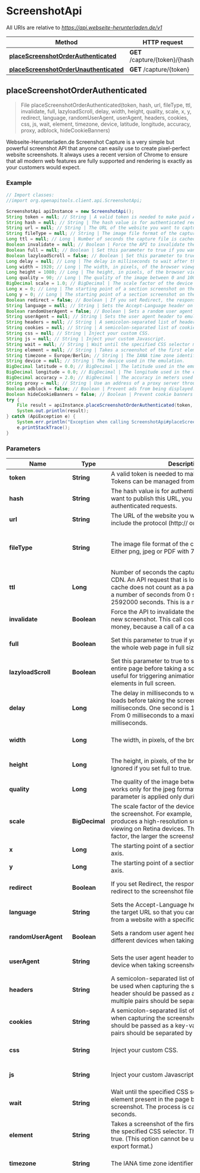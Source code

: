 # ScreenshotApi

All URIs are relative to *https://api.webseite-herunterladen.de/v1*

Method | HTTP request | Description
------------- | ------------- | -------------
[**placeScreenshotOrderAuthenticated**](ScreenshotApi.md#placeScreenshotOrderAuthenticated) | **GET** /capture/{token}/{hash} | 
[**placeScreenshotOrderUnauthenticated**](ScreenshotApi.md#placeScreenshotOrderUnauthenticated) | **GET** /capture/{token} | 



## placeScreenshotOrderAuthenticated

> File placeScreenshotOrderAuthenticated(token, hash, url, fileType, ttl, invalidate, full, lazyloadScroll, delay, width, height, quality, scale, x, y, redirect, language, randomUserAgent, userAgent, headers, cookies, css, js, wait, element, timezone, device, latitude, longitude, accuracy, proxy, adblock, hideCookieBanners)



Webseite-Herunterladen.de Screenshot Capture is a very simple but powerful screenshot API that anyone can easily use to create pixel-perfect website screenshots. It always uses a recent version of Chrome to ensure that all modern web features are fully supported and rendering is exactly as your customers would expect.

### Example

```java
// Import classes:
//import org.openapitools.client.api.ScreenshotApi;

ScreenshotApi apiInstance = new ScreenshotApi();
String token = null; // String | A valid token is needed to make paid API calls. Tokens can be managed from your account.
String hash = null; // String | The hash value is for authenticated requests. If you want to publish this URL, you should use the authenticated requests.
String url = null; // String | The URL of the website you want to capture. Please include the protocol (http:// or https://).
String fileType = null; // String | The image file format of the captured screenshot. Either png, jpeg or PDF with 72 dpi.
Long ttl = null; // Long | Number of seconds the capture file is cached by our CDN. An API request that is loaded through the cache does not count as a paid request. You can set a number of seconds from 0 seconds up to 2592000 seconds. This is a maximum of 30 days.
Boolean invalidate = null; // Boolean | Force the API to invalidate the cache and capture a new screenshot. This call costs you additional money, because a call of a cache hit is not charged.
Boolean full = null; // Boolean | Set this parameter to true if you want to screenshot the whole web page in full size.
Boolean lazyloadScroll = false; // Boolean | Set this parameter to true to scroll down through the entire page before taking a screenshot. This is useful for triggering animations or lazy load elements in full screen.
Long delay = null; // Long | The delay in milliseconds to wait after the page loads before taking the screenshot. This is in milliseconds. One second is 1000 milliseconds. From 0 milliseconds to a maximum of 10,000 milliseconds.
Long width = 1920; // Long | The width, in pixels, of the browser viewport to use.
Long height = 1080; // Long | The height, in pixels, of the browser viewport to use. Ignored if you set full to true.
Long quality = 90; // Long | The quality of the image between 0 and 100. This works only for the jpeg format, for PNG images the parameter is applied only during compression.
BigDecimal scale = 1.0; // BigDecimal | The scale factor of the device to use when taking the screenshot. For example, a scale factor of 2 produces a high-resolution screenshot suitable for viewing on Retina devices. The larger the scale factor, the larger the screenshot produced.
Long x = 0; // Long | The starting point of a section screenshot on the X axis.
Long y = 0; // Long | The starting point of a section screenshot on the Y axis.
Boolean redirect = false; // Boolean | If you set Redirect, the response will be a 302 redirect to the screenshot file in our CDN.
String language = null; // String | Sets the Accept-Language header on requests to the target URL so that you can take screenshots from a website with a specific language.
Boolean randomUserAgent = false; // Boolean | Sets a random user agent header to emulate a different devices when taking screenshots.
String userAgent = null; // String | Sets the user agent header to emulate a specific device when taking screenshots.
String headers = null; // String | A semicolon-separated list of header parameters to be used when capturing the screenshot. Each header should be passed as a key-value pair and multiple pairs should be separated by a semicolon.
String cookies = null; // String | A semicolon-separated list of cookies to be used when capturing the screenshot. Each cookies should be passed as a key-value pair and multiple pairs should be separated by a semicolon.
String css = null; // String | Inject your custom CSS.
String js = null; // String | Inject your custom Javascript.
String wait = null; // String | Wait until the specified CSS selector matches an element present in the page before taking a screenshot. The process is canceled after 60 seconds.
String element = null; // String | Takes a screenshot of the first element matched by the specified CSS selector. This is ignored if full is true. (This option cannot be used with the PDF export format.)
String timezone = Europe/Berlin; // String | The IANA time zone identifier used for this capture.
String device = null; // String | The device used in the emulation.
BigDecimal latitude = 0.0; // BigDecimal | The latitude used in the emulation of the geo-location.
BigDecimal longitude = 0.0; // BigDecimal | The longitude used in the emulation of the geo-location.
BigDecimal accuracy = 2.0; // BigDecimal | The accuracy in meters used in the emulation of the geo-location.
String proxy = null; // String | Use an address of a proxy server through which the screenshot should be taken. The proxy address should be formatted as http://username:password@proxyserver.com:31280
Boolean adblock = false; // Boolean | Prevent ads from being displayed. Block requests from popular ad networks and hide frequent ads.
Boolean hideCookieBanners = false; // Boolean | Prevent cookie banners and pop-ups from being displayed. The best possible result is tried.
try {
    File result = apiInstance.placeScreenshotOrderAuthenticated(token, hash, url, fileType, ttl, invalidate, full, lazyloadScroll, delay, width, height, quality, scale, x, y, redirect, language, randomUserAgent, userAgent, headers, cookies, css, js, wait, element, timezone, device, latitude, longitude, accuracy, proxy, adblock, hideCookieBanners);
    System.out.println(result);
} catch (ApiException e) {
    System.err.println("Exception when calling ScreenshotApi#placeScreenshotOrderAuthenticated");
    e.printStackTrace();
}
```

### Parameters


Name | Type | Description  | Notes
------------- | ------------- | ------------- | -------------
 **token** | **String**| A valid token is needed to make paid API calls. Tokens can be managed from your account. | [default to null]
 **hash** | **String**| The hash value is for authenticated requests. If you want to publish this URL, you should use the authenticated requests. | [default to null]
 **url** | **String**| The URL of the website you want to capture. Please include the protocol (http:// or https://). | [default to null]
 **fileType** | **String**| The image file format of the captured screenshot. Either png, jpeg or PDF with 72 dpi. | [optional] [default to null] [enum: png, pdf, jpeg]
 **ttl** | **Long**| Number of seconds the capture file is cached by our CDN. An API request that is loaded through the cache does not count as a paid request. You can set a number of seconds from 0 seconds up to 2592000 seconds. This is a maximum of 30 days. | [optional] [default to null]
 **invalidate** | **Boolean**| Force the API to invalidate the cache and capture a new screenshot. This call costs you additional money, because a call of a cache hit is not charged. | [optional] [default to null]
 **full** | **Boolean**| Set this parameter to true if you want to screenshot the whole web page in full size. | [optional] [default to null]
 **lazyloadScroll** | **Boolean**| Set this parameter to true to scroll down through the entire page before taking a screenshot. This is useful for triggering animations or lazy load elements in full screen. | [optional] [default to false]
 **delay** | **Long**| The delay in milliseconds to wait after the page loads before taking the screenshot. This is in milliseconds. One second is 1000 milliseconds. From 0 milliseconds to a maximum of 10,000 milliseconds. | [optional] [default to null]
 **width** | **Long**| The width, in pixels, of the browser viewport to use. | [optional] [default to 1920]
 **height** | **Long**| The height, in pixels, of the browser viewport to use. Ignored if you set full to true. | [optional] [default to 1080]
 **quality** | **Long**| The quality of the image between 0 and 100. This works only for the jpeg format, for PNG images the parameter is applied only during compression. | [optional] [default to 90]
 **scale** | **BigDecimal**| The scale factor of the device to use when taking the screenshot. For example, a scale factor of 2 produces a high-resolution screenshot suitable for viewing on Retina devices. The larger the scale factor, the larger the screenshot produced. | [optional] [default to 1.0]
 **x** | **Long**| The starting point of a section screenshot on the X axis. | [optional] [default to 0]
 **y** | **Long**| The starting point of a section screenshot on the Y axis. | [optional] [default to 0]
 **redirect** | **Boolean**| If you set Redirect, the response will be a 302 redirect to the screenshot file in our CDN. | [optional] [default to false]
 **language** | **String**| Sets the Accept-Language header on requests to the target URL so that you can take screenshots from a website with a specific language. | [optional] [default to null]
 **randomUserAgent** | **Boolean**| Sets a random user agent header to emulate a different devices when taking screenshots. | [optional] [default to false]
 **userAgent** | **String**| Sets the user agent header to emulate a specific device when taking screenshots. | [optional] [default to null]
 **headers** | **String**| A semicolon-separated list of header parameters to be used when capturing the screenshot. Each header should be passed as a key-value pair and multiple pairs should be separated by a semicolon. | [optional] [default to null]
 **cookies** | **String**| A semicolon-separated list of cookies to be used when capturing the screenshot. Each cookies should be passed as a key-value pair and multiple pairs should be separated by a semicolon. | [optional] [default to null]
 **css** | **String**| Inject your custom CSS. | [optional] [default to null]
 **js** | **String**| Inject your custom Javascript. | [optional] [default to null]
 **wait** | **String**| Wait until the specified CSS selector matches an element present in the page before taking a screenshot. The process is canceled after 60 seconds. | [optional] [default to null]
 **element** | **String**| Takes a screenshot of the first element matched by the specified CSS selector. This is ignored if full is true. (This option cannot be used with the PDF export format.) | [optional] [default to null]
 **timezone** | **String**| The IANA time zone identifier used for this capture. | [optional] [default to Europe/Berlin]
 **device** | **String**| The device used in the emulation. | [optional] [default to null] [enum: Blackberry PlayBook, Blackberry PlayBook landscape, BlackBerry Z30, BlackBerry Z30 landscape, Galaxy Note 3, Galaxy Note 3 landscape, Galaxy Note II, Galaxy Note II landscape, Galaxy S III, Galaxy S III landscape, Galaxy S5, Galaxy S5 landscape, iPad, iPad landscape, iPad Mini, iPad Mini landscape, iPad Pro, iPad Pro landscape, iPhone 4, iPhone 4 landscape, iPhone 5, iPhone 5 landscape, iPhone 6, iPhone 6 landscape, iPhone 6 Plus, iPhone 6 Plus landscape, iPhone 7, iPhone 7 landscape, iPhone 7 Plus, iPhone 7 Plus landscape, iPhone 8, iPhone 8 landscape, iPhone 8 Plus, iPhone 8 Plus landscape, iPhone SE, iPhone SE landscape, iPhone X, iPhone X landscape, iPhone XR, iPhone XR landscape, iPhone 11, iPhone 11 landscape, iPhone 11 Pro, iPhone 11 Pro landscape, iPhone 11 Pro Max, iPhone 11 Pro Max landscape, JioPhone 2, JioPhone 2 landscape, Kindle Fire HDX, Kindle Fire HDX landscape, LG Optimus L70, LG Optimus L70 landscape, Microsoft Lumia 550, Microsoft Lumia 950, Microsoft Lumia 950 landscape, Nexus 10, Nexus 10 landscape, Nexus 4, Nexus 4 landscape, Nexus 5, Nexus 5 landscape, Nexus 5X, Nexus 5X landscape, Nexus 6, Nexus 6 landscape, Nexus 6P, Nexus 6P landscape, Nexus 7, Nexus 7 landscape, Nokia Lumia 520, Nokia Lumia 520 landscape, Nokia N9, Nokia N9 landscape, Pixel 2, Pixel 2 landscape, Pixel 2 XL, Pixel 2 XL landscape]
 **latitude** | **BigDecimal**| The latitude used in the emulation of the geo-location. | [optional] [default to 0.0]
 **longitude** | **BigDecimal**| The longitude used in the emulation of the geo-location. | [optional] [default to 0.0]
 **accuracy** | **BigDecimal**| The accuracy in meters used in the emulation of the geo-location. | [optional] [default to 2.0]
 **proxy** | **String**| Use an address of a proxy server through which the screenshot should be taken. The proxy address should be formatted as http://username:password@proxyserver.com:31280 | [optional] [default to null]
 **adblock** | **Boolean**| Prevent ads from being displayed. Block requests from popular ad networks and hide frequent ads. | [optional] [default to false]
 **hideCookieBanners** | **Boolean**| Prevent cookie banners and pop-ups from being displayed. The best possible result is tried. | [optional] [default to false]

### Return type

[**File**](File.md)

### Authorization

No authorization required

### HTTP request headers

- **Content-Type**: Not defined
- **Accept**: application/json, application/pdf, image/jpeg, image/png


## placeScreenshotOrderUnauthenticated

> File placeScreenshotOrderUnauthenticated(token, url, fileType, ttl, invalidate, full, lazyloadScroll, delay, width, height, quality, scale, x, y, redirect, language, randomUserAgent, userAgent, headers, cookies, css, js, wait, element, timezone, device, latitude, longitude, accuracy, proxy, adblock, hideCookieBanners)



Webseite-Herunterladen.de Screenshot Capture is a very simple but powerful screenshot API that anyone can easily use to create pixel-perfect website screenshots. It always uses a recent version of Chrome to ensure that all modern web features are fully supported and rendering is exactly as your customers would expect.

### Example

```java
// Import classes:
//import org.openapitools.client.api.ScreenshotApi;

ScreenshotApi apiInstance = new ScreenshotApi();
String token = null; // String | A valid token is needed to make paid API calls. Tokens can be managed from your account.
String url = null; // String | The URL of the website you want to capture. Please include the protocol (http:// or https://).
String fileType = null; // String | The image file format of the captured screenshot. Either png, jpeg or PDF with 72 dpi.
Long ttl = null; // Long | Number of seconds the capture file is cached by our CDN. An API request that is loaded through the cache does not count as a paid request. You can set a number of seconds from 0 seconds up to 2592000 seconds. This is a maximum of 30 days.
Boolean invalidate = null; // Boolean | Force the API to invalidate the cache and capture a new screenshot. This call costs you additional money, because a call of a cache hit is not charged.
Boolean full = null; // Boolean | Set this parameter to true if you want to screenshot the whole web page in full size.
Boolean lazyloadScroll = false; // Boolean | Set this parameter to true to scroll down through the entire page before taking a screenshot. This is useful for triggering animations or lazy load elements in full screen.
Long delay = null; // Long | The delay in milliseconds to wait after the page loads before taking the screenshot. This is in milliseconds. One second is 1000 milliseconds. From 0 milliseconds to a maximum of 10,000 milliseconds.
Long width = 1920; // Long | The width, in pixels, of the browser viewport to use.
Long height = 1080; // Long | The height, in pixels, of the browser viewport to use. Ignored if you set full to true.
Long quality = 90; // Long | The quality of the image between 0 and 100. This works only for the jpeg format, for PNG images the parameter is applied only during compression.
BigDecimal scale = 1.0; // BigDecimal | The scale factor of the device to use when taking the screenshot. For example, a scale factor of 2 produces a high-resolution screenshot suitable for viewing on Retina devices. The larger the scale factor, the larger the screenshot produced.
Long x = 0; // Long | The starting point of a section screenshot on the X axis.
Long y = 0; // Long | The starting point of a section screenshot on the Y axis.
Boolean redirect = false; // Boolean | If you set Redirect, the response will be a 302 redirect to the screenshot file in our CDN.
String language = null; // String | Sets the Accept-Language header on requests to the target URL so that you can take screenshots from a website with a specific language.
Boolean randomUserAgent = false; // Boolean | Sets a random user agent header to emulate a different devices when taking screenshots.
String userAgent = null; // String | Sets the user agent header to emulate a specific device when taking screenshots.
String headers = null; // String | A semicolon-separated list of header parameters to be used when capturing the screenshot. Each header should be passed as a key-value pair and multiple pairs should be separated by a semicolon.
String cookies = null; // String | A semicolon-separated list of cookies to be used when capturing the screenshot. Each cookies should be passed as a key-value pair and multiple pairs should be separated by a semicolon.
String css = null; // String | Inject your custom CSS.
String js = null; // String | Inject your custom Javascript.
String wait = null; // String | Wait until the specified CSS selector matches an element present in the page before taking a screenshot. The process is canceled after 60 seconds.
String element = null; // String | Takes a screenshot of the first element matched by the specified CSS selector. This is ignored if full is true. (This option cannot be used with the PDF export format.)
String timezone = Europe/Berlin; // String | The IANA time zone identifier used for this capture.
String device = null; // String | The device used in the emulation.
BigDecimal latitude = 0.0; // BigDecimal | The latitude used in the emulation of the geo-location.
BigDecimal longitude = 0.0; // BigDecimal | The longitude used in the emulation of the geo-location.
BigDecimal accuracy = 2.0; // BigDecimal | The accuracy in meters used in the emulation of the geo-location.
String proxy = null; // String | Use an address of a proxy server through which the screenshot should be taken. The proxy address should be formatted as http://username:password@proxyserver.com:31280
Boolean adblock = false; // Boolean | Prevent ads from being displayed. Block requests from popular ad networks and hide frequent ads.
Boolean hideCookieBanners = false; // Boolean | Prevent cookie banners and pop-ups from being displayed. The best possible result is tried.
try {
    File result = apiInstance.placeScreenshotOrderUnauthenticated(token, url, fileType, ttl, invalidate, full, lazyloadScroll, delay, width, height, quality, scale, x, y, redirect, language, randomUserAgent, userAgent, headers, cookies, css, js, wait, element, timezone, device, latitude, longitude, accuracy, proxy, adblock, hideCookieBanners);
    System.out.println(result);
} catch (ApiException e) {
    System.err.println("Exception when calling ScreenshotApi#placeScreenshotOrderUnauthenticated");
    e.printStackTrace();
}
```

### Parameters


Name | Type | Description  | Notes
------------- | ------------- | ------------- | -------------
 **token** | **String**| A valid token is needed to make paid API calls. Tokens can be managed from your account. | [default to null]
 **url** | **String**| The URL of the website you want to capture. Please include the protocol (http:// or https://). | [default to null]
 **fileType** | **String**| The image file format of the captured screenshot. Either png, jpeg or PDF with 72 dpi. | [optional] [default to null] [enum: png, pdf, jpeg]
 **ttl** | **Long**| Number of seconds the capture file is cached by our CDN. An API request that is loaded through the cache does not count as a paid request. You can set a number of seconds from 0 seconds up to 2592000 seconds. This is a maximum of 30 days. | [optional] [default to null]
 **invalidate** | **Boolean**| Force the API to invalidate the cache and capture a new screenshot. This call costs you additional money, because a call of a cache hit is not charged. | [optional] [default to null]
 **full** | **Boolean**| Set this parameter to true if you want to screenshot the whole web page in full size. | [optional] [default to null]
 **lazyloadScroll** | **Boolean**| Set this parameter to true to scroll down through the entire page before taking a screenshot. This is useful for triggering animations or lazy load elements in full screen. | [optional] [default to false]
 **delay** | **Long**| The delay in milliseconds to wait after the page loads before taking the screenshot. This is in milliseconds. One second is 1000 milliseconds. From 0 milliseconds to a maximum of 10,000 milliseconds. | [optional] [default to null]
 **width** | **Long**| The width, in pixels, of the browser viewport to use. | [optional] [default to 1920]
 **height** | **Long**| The height, in pixels, of the browser viewport to use. Ignored if you set full to true. | [optional] [default to 1080]
 **quality** | **Long**| The quality of the image between 0 and 100. This works only for the jpeg format, for PNG images the parameter is applied only during compression. | [optional] [default to 90]
 **scale** | **BigDecimal**| The scale factor of the device to use when taking the screenshot. For example, a scale factor of 2 produces a high-resolution screenshot suitable for viewing on Retina devices. The larger the scale factor, the larger the screenshot produced. | [optional] [default to 1.0]
 **x** | **Long**| The starting point of a section screenshot on the X axis. | [optional] [default to 0]
 **y** | **Long**| The starting point of a section screenshot on the Y axis. | [optional] [default to 0]
 **redirect** | **Boolean**| If you set Redirect, the response will be a 302 redirect to the screenshot file in our CDN. | [optional] [default to false]
 **language** | **String**| Sets the Accept-Language header on requests to the target URL so that you can take screenshots from a website with a specific language. | [optional] [default to null]
 **randomUserAgent** | **Boolean**| Sets a random user agent header to emulate a different devices when taking screenshots. | [optional] [default to false]
 **userAgent** | **String**| Sets the user agent header to emulate a specific device when taking screenshots. | [optional] [default to null]
 **headers** | **String**| A semicolon-separated list of header parameters to be used when capturing the screenshot. Each header should be passed as a key-value pair and multiple pairs should be separated by a semicolon. | [optional] [default to null]
 **cookies** | **String**| A semicolon-separated list of cookies to be used when capturing the screenshot. Each cookies should be passed as a key-value pair and multiple pairs should be separated by a semicolon. | [optional] [default to null]
 **css** | **String**| Inject your custom CSS. | [optional] [default to null]
 **js** | **String**| Inject your custom Javascript. | [optional] [default to null]
 **wait** | **String**| Wait until the specified CSS selector matches an element present in the page before taking a screenshot. The process is canceled after 60 seconds. | [optional] [default to null]
 **element** | **String**| Takes a screenshot of the first element matched by the specified CSS selector. This is ignored if full is true. (This option cannot be used with the PDF export format.) | [optional] [default to null]
 **timezone** | **String**| The IANA time zone identifier used for this capture. | [optional] [default to Europe/Berlin]
 **device** | **String**| The device used in the emulation. | [optional] [default to null] [enum: Blackberry PlayBook, Blackberry PlayBook landscape, BlackBerry Z30, BlackBerry Z30 landscape, Galaxy Note 3, Galaxy Note 3 landscape, Galaxy Note II, Galaxy Note II landscape, Galaxy S III, Galaxy S III landscape, Galaxy S5, Galaxy S5 landscape, iPad, iPad landscape, iPad Mini, iPad Mini landscape, iPad Pro, iPad Pro landscape, iPhone 4, iPhone 4 landscape, iPhone 5, iPhone 5 landscape, iPhone 6, iPhone 6 landscape, iPhone 6 Plus, iPhone 6 Plus landscape, iPhone 7, iPhone 7 landscape, iPhone 7 Plus, iPhone 7 Plus landscape, iPhone 8, iPhone 8 landscape, iPhone 8 Plus, iPhone 8 Plus landscape, iPhone SE, iPhone SE landscape, iPhone X, iPhone X landscape, iPhone XR, iPhone XR landscape, iPhone 11, iPhone 11 landscape, iPhone 11 Pro, iPhone 11 Pro landscape, iPhone 11 Pro Max, iPhone 11 Pro Max landscape, JioPhone 2, JioPhone 2 landscape, Kindle Fire HDX, Kindle Fire HDX landscape, LG Optimus L70, LG Optimus L70 landscape, Microsoft Lumia 550, Microsoft Lumia 950, Microsoft Lumia 950 landscape, Nexus 10, Nexus 10 landscape, Nexus 4, Nexus 4 landscape, Nexus 5, Nexus 5 landscape, Nexus 5X, Nexus 5X landscape, Nexus 6, Nexus 6 landscape, Nexus 6P, Nexus 6P landscape, Nexus 7, Nexus 7 landscape, Nokia Lumia 520, Nokia Lumia 520 landscape, Nokia N9, Nokia N9 landscape, Pixel 2, Pixel 2 landscape, Pixel 2 XL, Pixel 2 XL landscape]
 **latitude** | **BigDecimal**| The latitude used in the emulation of the geo-location. | [optional] [default to 0.0]
 **longitude** | **BigDecimal**| The longitude used in the emulation of the geo-location. | [optional] [default to 0.0]
 **accuracy** | **BigDecimal**| The accuracy in meters used in the emulation of the geo-location. | [optional] [default to 2.0]
 **proxy** | **String**| Use an address of a proxy server through which the screenshot should be taken. The proxy address should be formatted as http://username:password@proxyserver.com:31280 | [optional] [default to null]
 **adblock** | **Boolean**| Prevent ads from being displayed. Block requests from popular ad networks and hide frequent ads. | [optional] [default to false]
 **hideCookieBanners** | **Boolean**| Prevent cookie banners and pop-ups from being displayed. The best possible result is tried. | [optional] [default to false]

### Return type

[**File**](File.md)

### Authorization

No authorization required

### HTTP request headers

- **Content-Type**: Not defined
- **Accept**: application/json, application/pdf, image/jpeg, image/png

